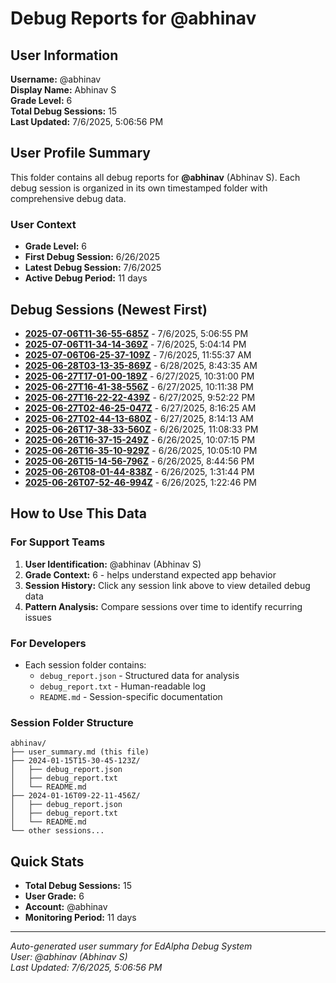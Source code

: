 # Debug Reports for @abhinav

## User Information

**Username:** @abhinav  
**Display Name:** Abhinav S  
**Grade Level:** 6  
**Total Debug Sessions:** 15  
**Last Updated:** 7/6/2025, 5:06:56 PM

## User Profile Summary

This folder contains all debug reports for **@abhinav** (Abhinav S). Each debug session is organized in its own timestamped folder with comprehensive debug data.

### User Context
- **Grade Level:** 6
- **First Debug Session:** 6/26/2025
- **Latest Debug Session:** 7/6/2025
- **Active Debug Period:** 11 days

## Debug Sessions (Newest First)

- **[2025-07-06T11-36-55-685Z](2025-07-06T11-36-55-685Z/)** - 7/6/2025, 5:06:55 PM
- **[2025-07-06T11-34-14-369Z](2025-07-06T11-34-14-369Z/)** - 7/6/2025, 5:04:14 PM
- **[2025-07-06T06-25-37-109Z](2025-07-06T06-25-37-109Z/)** - 7/6/2025, 11:55:37 AM
- **[2025-06-28T03-13-35-869Z](2025-06-28T03-13-35-869Z/)** - 6/28/2025, 8:43:35 AM
- **[2025-06-27T17-01-00-189Z](2025-06-27T17-01-00-189Z/)** - 6/27/2025, 10:31:00 PM
- **[2025-06-27T16-41-38-556Z](2025-06-27T16-41-38-556Z/)** - 6/27/2025, 10:11:38 PM
- **[2025-06-27T16-22-22-439Z](2025-06-27T16-22-22-439Z/)** - 6/27/2025, 9:52:22 PM
- **[2025-06-27T02-46-25-047Z](2025-06-27T02-46-25-047Z/)** - 6/27/2025, 8:16:25 AM
- **[2025-06-27T02-44-13-680Z](2025-06-27T02-44-13-680Z/)** - 6/27/2025, 8:14:13 AM
- **[2025-06-26T17-38-33-560Z](2025-06-26T17-38-33-560Z/)** - 6/26/2025, 11:08:33 PM
- **[2025-06-26T16-37-15-249Z](2025-06-26T16-37-15-249Z/)** - 6/26/2025, 10:07:15 PM
- **[2025-06-26T16-35-10-929Z](2025-06-26T16-35-10-929Z/)** - 6/26/2025, 10:05:10 PM
- **[2025-06-26T15-14-56-796Z](2025-06-26T15-14-56-796Z/)** - 6/26/2025, 8:44:56 PM
- **[2025-06-26T08-01-44-838Z](2025-06-26T08-01-44-838Z/)** - 6/26/2025, 1:31:44 PM
- **[2025-06-26T07-52-46-994Z](2025-06-26T07-52-46-994Z/)** - 6/26/2025, 1:22:46 PM

## How to Use This Data

### For Support Teams
1. **User Identification:** @abhinav (Abhinav S)
2. **Grade Context:** 6 - helps understand expected app behavior
3. **Session History:** Click any session link above to view detailed debug data
4. **Pattern Analysis:** Compare sessions over time to identify recurring issues

### For Developers
- Each session folder contains:
  - `debug_report.json` - Structured data for analysis
  - `debug_report.txt` - Human-readable log
  - `README.md` - Session-specific documentation

### Session Folder Structure
```
abhinav/
├── user_summary.md (this file)
├── 2024-01-15T15-30-45-123Z/
│   ├── debug_report.json
│   ├── debug_report.txt
│   └── README.md
├── 2024-01-16T09-22-11-456Z/
│   ├── debug_report.json
│   ├── debug_report.txt
│   └── README.md
└── other sessions...
```

## Quick Stats

- **Total Debug Sessions:** 15
- **User Grade:** 6
- **Account:** @abhinav
- **Monitoring Period:** 11 days

---
*Auto-generated user summary for EdAlpha Debug System*  
*User: @abhinav (Abhinav S)*  
*Last Updated: 7/6/2025, 5:06:56 PM*